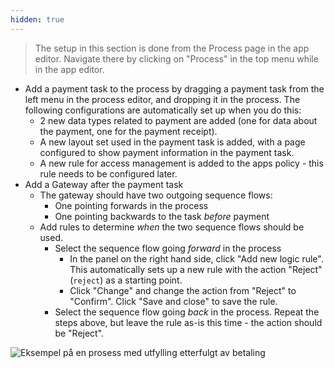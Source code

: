 ```yaml
---
hidden: true
---
```

> The setup in this section is done from the Process page in the app editor. Navigate there by clicking on "Process"
> in the top menu while in the app editor.

- Add a payment task to the process by dragging a payment task from the left menu in the process editor, and dropping it
  in the process. The following configurations are automatically set up when you do this:
  - 2 new data types related to payment are added (one for data about the payment, one for the payment receipt).
  - A new layout set used in the payment task is added, with a page configured to show payment information in the payment task.
  - A new rule for access management is added to the apps policy - this rule needs to be configured later.
- Add a Gateway after the payment task
  - The gateway should have two outgoing sequence flows:
    - One pointing forwards in the process
    - One pointing backwards to the task _before_ payment
  - Add rules to determine _when_ the two sequence flows should be used.
    - Select the sequence flow going _forward_ in the process
      - In the panel on the right hand side, click "Add new logic rule". This automatically sets up a new rule with 
        the action "Reject" (`reject`) as a starting point.
      - Click "Change" and change the action from "Reject" to "Confirm". Click "Save and close" to save the rule.
    - Select the sequence flow going _back_ in the process. Repeat the steps above, but leave the rule as-is this time - 
      the action should be "Reject".

    
![Eksempel på en prosess med utfylling etterfulgt av betaling](/altinn-studio/guides/development/payment/process-data-payment.png "Eksempel på en prosess med utfylling etterfulgt av betaling")
